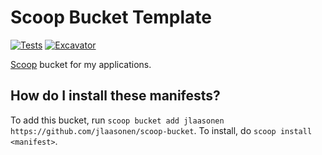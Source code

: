 # Scoop Bucket Template

[![Tests](https://github.com/jlaasonen/scoop-bucket/actions/workflows/ci.yml/badge.svg)](https://github.com/jlaasonen/scoop-bucket/actions/workflows/ci.yml) [![Excavator](https://github.com/jlaasonen/scoop-bucket/actions/workflows/excavator.yml/badge.svg)](https://github.com/jlaasonen/scoop-bucket/actions/workflows/excavator.yml)

[Scoop](https://scoop.sh) bucket for my applications.

How do I install these manifests?
---------------------------------

To add this bucket, run `scoop bucket add jlaasonen https://github.com/jlaasonen/scoop-bucket`. To install, do `scoop install <manifest>`.
